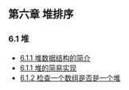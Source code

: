 ## 第六章 堆排序
### 6.1 堆
- [6.1.1 堆数据结构的简介](611_Heap.md)
- [6.1.1 堆的简易实现](611_Heap.py)
- [6.1.2 检查一个数组是否是一个堆](612_Check_Array_Is_Heap.py)
